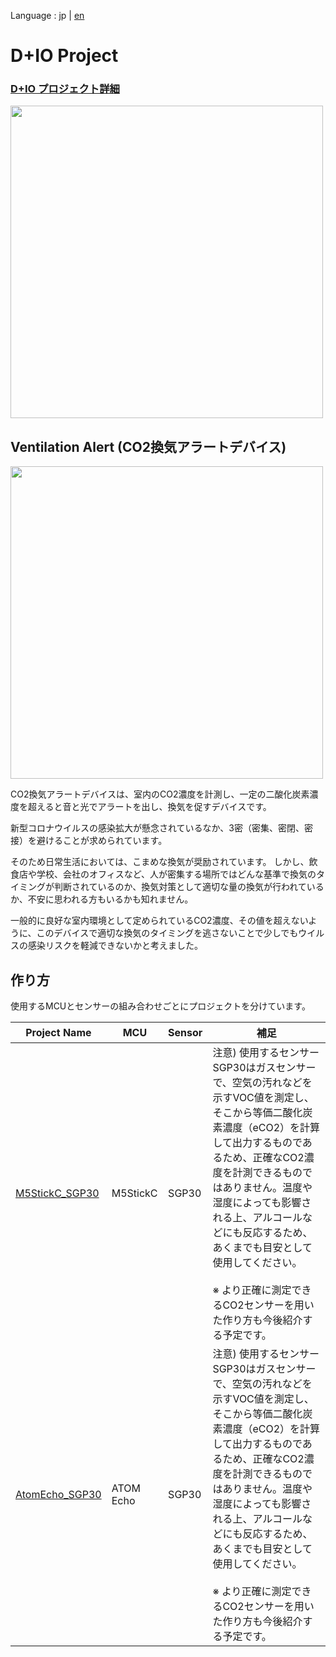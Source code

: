 Language : jp | [en](./README_en.md)
# D+IO Project

### [D+IO プロジェクト詳細](https://panasonic.co.jp/design/flf/works/dio/)

<a href="https://panasonic.co.jp/design/flf/works/doing_io/"><img width="500px" src="https://panasonic.co.jp/design/flf/assets/img/works/doing_io/doing_io_icon.jpg"></a>

## Ventilation Alert (CO2換気アラートデバイス)

<img width="500px" src="https://panasonic.co.jp/design/flf/assets/img/works/doing_io/doing_io_ventilation_alert.jpg">

CO2換気アラートデバイスは、室内のCO2濃度を計測し、一定の二酸化炭素濃度を超えると音と光でアラートを出し、換気を促すデバイスです。

新型コロナウイルスの感染拡大が懸念されているなか、​3密（密集、密閉、密接）を避けることが求められています。

​そのため日常生活においては、こまめな換気が奨励されています。 しかし、飲食店や学校、会社のオフィスなど、人が密集する場所ではどんな基準で換気のタイミングが判断されているのか、換気対策として適切な量の換気が行われているか、不安に思われる方もいるかも知れません。

一般的に良好な室内環境として定められているCO2濃度、その値を超えないように、このデバイスで適切な換気のタイミングを逃さないことで少しでもウイルスの感染リスクを軽減できないかと考えました。

## 作り方
使用するMCUとセンサーの組み合わせごとにプロジェクトを分けています。

| Project Name | MCU | Sensor | 補足 |
|--------|--------|--------|--------|
|[M5StickC_SGP30](https://github.com/panasonic-corporation/doingio-ventilation-alert-docs/blob/master/M5StickC_SGP30_ja.md)| M5StickC | SGP30 | 注意) 使用するセンサーSGP30はガスセンサーで、空気の汚れなどを示すVOC値を測定し、そこから等価二酸化炭素濃度（eCO2）を計算して出力するものであるため、正確なCO2濃度を計測できるものではありません。温度や湿度によっても影響される上、アルコールなどにも反応するため、あくまでも目安として使用してください。<br><br> ※ より正確に測定できるCO2センサーを用いた作り方も今後紹介する予定です。|
|[AtomEcho_SGP30](https://github.com/panasonic-corporation/doingio-ventilation-alert-docs/blob/master/AtomEcho_SGP30_ja.md)| ATOM Echo | SGP30 | 注意) 使用するセンサーSGP30はガスセンサーで、空気の汚れなどを示すVOC値を測定し、そこから等価二酸化炭素濃度（eCO2）を計算して出力するものであるため、正確なCO2濃度を計測できるものではありません。温度や湿度によっても影響される上、アルコールなどにも反応するため、あくまでも目安として使用してください。<br><br> ※ より正確に測定できるCO2センサーを用いた作り方も今後紹介する予定です。|
